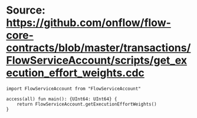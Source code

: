 # Source: https://github.com/onflow/flow-core-contracts/blob/master/transactions/FlowServiceAccount/scripts/get_execution_effort_weights.cdc

```
import FlowServiceAccount from "FlowServiceAccount"

access(all) fun main(): {UInt64: UInt64} {
    return FlowServiceAccount.getExecutionEffortWeights()
}
```